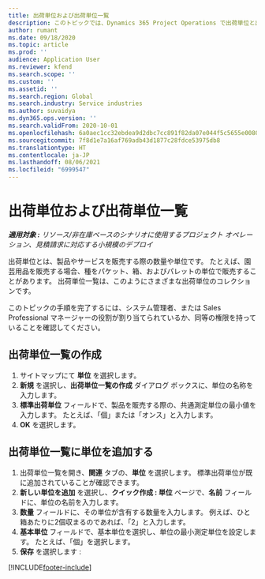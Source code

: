 ```yaml
---
title: 出荷単位および出荷単位一覧
description: このトピックでは、Dynamics 365 Project Operations で出荷単位と出荷単位一覧を作成する方法について説明します。
author: rumant
ms.date: 09/18/2020
ms.topic: article
ms.prod: ''
audience: Application User
ms.reviewer: kfend
ms.search.scope: ''
ms.custom: ''
ms.assetid: ''
ms.search.region: Global
ms.search.industry: Service industries
ms.author: suvaidya
ms.dyn365.ops.version: ''
ms.search.validFrom: 2020-10-01
ms.openlocfilehash: 6a0aec1cc32ebdea9d2dbc7cc891f82da07e044f5c5655e008068f72dd198587
ms.sourcegitcommit: 7f8d1e7a16af769adb43d1877c28fdce53975db8
ms.translationtype: HT
ms.contentlocale: ja-JP
ms.lasthandoff: 08/06/2021
ms.locfileid: "6999547"
---
```

# <a name="units-and-unit-groups"></a>出荷単位および出荷単位一覧

_**適用対象 :** リソース/非在庫ベースのシナリオに使用するプロジェクト オペレーション、見積請求に対応する小規模のデプロイ_

出荷単位とは、製品やサービスを販売する際の数量や単位です。 たとえば、園芸用品を販売する場合、種をパケット、箱、およびパレットの単位で販売することがあります。 出荷単位一覧は、このようにさまざまな出荷単位のコレクションです。

このトピックの手順を完了するには、システム管理者、または Sales Professional マネージャーの役割が割り当てられているか、同等の権限を持っていることを確認してください。

## <a name="create-a-unit-group"></a>出荷単位一覧の作成

1. サイトマップにて **単位** を選択します。
2. **新規** を選択し、**出荷単位一覧の作成** ダイアログ ボックスに、単位の名称を入力します。
3. **標準出荷単位** フィールドで、製品を販売する際の、共通測定単位の最小値を入力します。 たとえば、「個」または「オンス」と入力します。
4. **OK** を選択します。

## <a name="add-units-to-a-unit-group"></a>出荷単位一覧に単位を追加する

1. 出荷単位一覧を開き、**関連** タブの、**単位** を選択します。 標準出荷単位が既に追加されていることが確認できます。
2. **新しい単位を追加** を選択し、**クイック作成 : 単位** ページで、**名前** フィールドに、単位の名前を入力します。
3. **数量** フィールドに、その単位が含有する数量を入力します。 例えば、ひと箱あたりに2個収まるのであれば、「2」と入力します。 
4. **基本単位** フィールドで、基本単位を選択し、単位の最小測定単位を設定します。 たとえば、「個」を選択します。
5. **保存** を選択します :


[!INCLUDE[footer-include](../includes/footer-banner.md)]